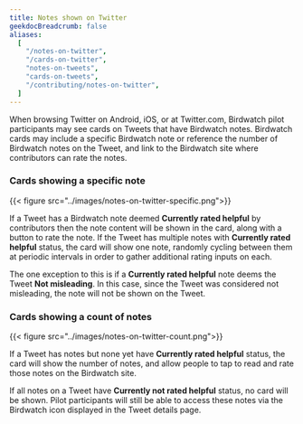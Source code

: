 ```yaml
---
title: Notes shown on Twitter
geekdocBreadcrumb: false
aliases:
  [
    "/notes-on-twitter",
    "/cards-on-twitter",
    "notes-on-tweets",
    "cards-on-tweets",
    "/contributing/notes-on-twitter",
  ]
---
```


When browsing Twitter on Android, iOS, or at Twitter.com, Birdwatch pilot participants may see cards on Tweets that have Birdwatch notes. Birdwatch cards may include a specific Birdwatch note or reference the number of Birdwatch notes on the Tweet, and link to the Birdwatch site where contributors can rate the notes.

### Cards showing a specific note

{{< figure src="../images/notes-on-twitter-specific.png">}}

If a Tweet has a Birdwatch note deemed **Currently rated helpful** by contributors then the note content will be shown in the card, along with a button to rate the note. If the Tweet has multiple notes with **Currently rated helpful** status, the card will show one note, randomly cycling between them at periodic intervals in order to gather additional rating inputs on each.

The one exception to this is if a **Currently rated helpful** note deems the Tweet **Not misleading**. In this case, since the Tweet was considered not misleading, the note will not be shown on the Tweet.

### Cards showing a count of notes

{{< figure src="../images/notes-on-twitter-count.png">}}

If a Tweet has notes but none yet have **Currently rated helpful** status, the card will show the number of notes, and allow people to tap to read and rate those notes on the Birdwatch site.

If all notes on a Tweet have **Currently not rated helpful** status, no card will be shown. Pilot participants will still be able to access these notes via the Birdwatch icon displayed in the Tweet details page.
